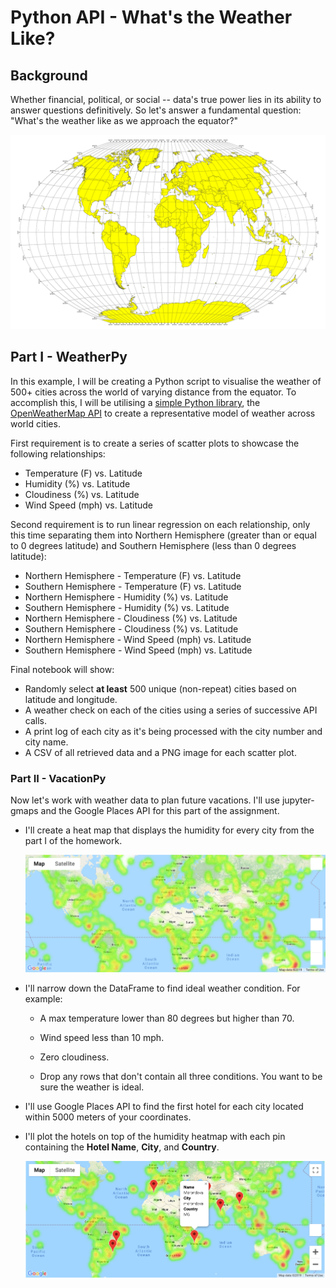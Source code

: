 # Python API - What's the Weather Like?

## Background

Whether financial, political, or social -- data's true power lies in its ability to answer questions definitively. So let's answer a fundamental question: "What's the weather like as we approach the equator?"

![Equator](Images/equatorsign.png)

## Part I - WeatherPy

In this example, I will be creating a Python script to visualise the weather of 500+ cities across the world of varying distance from the equator. To accomplish this, I will be utilising a [simple Python library](https://pypi.python.org/pypi/citipy), the [OpenWeatherMap API](https://openweathermap.org/api) to create a representative model of weather across world cities.

First requirement is to create a series of scatter plots to showcase the following relationships:

* Temperature (F) vs. Latitude
* Humidity (%) vs. Latitude
* Cloudiness (%) vs. Latitude
* Wind Speed (mph) vs. Latitude

Second requirement is to run linear regression on each relationship, only this time separating them into Northern Hemisphere (greater than or equal to 0 degrees latitude) and Southern Hemisphere (less than 0 degrees latitude):

* Northern Hemisphere - Temperature (F) vs. Latitude
* Southern Hemisphere - Temperature (F) vs. Latitude
* Northern Hemisphere - Humidity (%) vs. Latitude
* Southern Hemisphere - Humidity (%) vs. Latitude
* Northern Hemisphere - Cloudiness (%) vs. Latitude
* Southern Hemisphere - Cloudiness (%) vs. Latitude
* Northern Hemisphere - Wind Speed (mph) vs. Latitude
* Southern Hemisphere - Wind Speed (mph) vs. Latitude

Final notebook will show:

* Randomly select **at least** 500 unique (non-repeat) cities based on latitude and longitude.
* A weather check on each of the cities using a series of successive API calls.
* A print log of each city as it's being processed with the city number and city name.
* A CSV of all retrieved data and a PNG image for each scatter plot.

### Part II - VacationPy

Now let's work with weather data to plan future vacations. I'll use jupyter-gmaps and the Google Places API for this part of the assignment.

* I'll create a heat map that displays the humidity for every city from the part I of the homework.

  ![heatmap](Images/heatmap.png)

* I'll narrow down the DataFrame to find ideal weather condition. For example:

  * A max temperature lower than 80 degrees but higher than 70.

  * Wind speed less than 10 mph.

  * Zero cloudiness.

  * Drop any rows that don't contain all three conditions. You want to be sure the weather is ideal.

* I'll use Google Places API to find the first hotel for each city located within 5000 meters of your coordinates.

* I'll plot the hotels on top of the humidity heatmap with each pin containing the **Hotel Name**, **City**, and **Country**.

  ![hotel map](Images/hotel_map.png)
